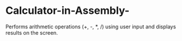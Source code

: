 # Calculator-in-Assembly-
 Performs arithmetic operations (+, -, *, /) using user input and displays results on the screen.
